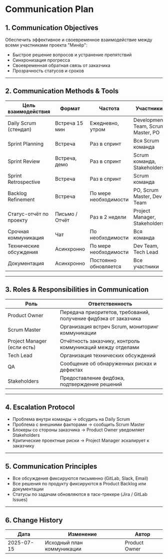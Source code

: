 # Communication Plan

## 1. Communication Objectives
Обеспечить эффективное и своевременное взаимодействие между всеми участниками проекта "Минёр":
- Быстрое решение вопросов и устранение препятствий
- Синхронизация прогресса
- Своевременная обратная связь от заказчика
- Прозрачность статусов и сроков

---

## 2. Communication Methods & Tools

| Цель взаимодействия | Формат | Частота | Участники | Инструмент |
|---------------------|--------|---------|-----------|------------|
| Daily Scrum (стендап) | Встреча 15 мин | Ежедневно, утром | Development Team, Scrum Master, PO | Slack call / Zoom |
| Sprint Planning | Встреча | Раз в спринт | Вся Scrum команда | Zoom |
| Sprint Review | Встреча, демо | Раз в спринт | Scrum команда, Stakeholders | Zoom, Miro |
| Sprint Retrospective | Встреча | Раз в спринт | Scrum команда | Zoom |
| Backlog Refinement | Встреча | По мере необходимости | PO, Scrum Master, Dev Team | Zoom |
| Статус-отчёт по проекту | Письмо / Отчёт | Раз в 2 недели | Project Manager, Stakeholders | Email |
| Срочная коммуникация | Чат | По необходимости | Вся команда | Slack |
| Технические обсуждения | Асинхронно | По мере необходимости | Dev Team, Tech Lead | Slack, GitLab issues |
| Документация | Асинхронно | Постоянно обновляется | Все участники | GitLab Wiki / Notion |

---

## 3. Roles & Responsibilities in Communication

| Роль | Ответственность |
|------|----------------|
| Product Owner | Передача приоритетов, требований, получение фидбэка от заказчика |
| Scrum Master | Организация встреч Scrum, мониторинг коммуникации |
| Project Manager (если есть) | Отчётность заказчику, контроль коммуникаций между отделами |
| Tech Lead | Организация технических обсуждений |
| QA | Сообщение об обнаруженных рисках и дефектах |
| Stakeholders | Предоставление фидбэка, подтверждение решений |

---

## 4. Escalation Protocol
- Проблема внутри команды → обсудить на Daily Scrum
- Проблема с внешними факторами → сообщить Scrum Master
- Блокеры со стороны заказчика → Product Owner уведомляет Stakeholders
- Критические проектные риски → Project Manager эскалирует к заказчику

---

## 5. Communication Principles
- Все обсуждения фиксируются письменно (GitLab, Slack, Email)
- Все решения по продукту фиксируются в Product Backlog или документации
- Статусы по задачам обновляются в таск-трекере (Jira / GitLab Issues)

---

## 6. Change History

| Дата       | Изменение | Автор |
|------------|-----------|-------|
| 2025-07-15 | Исходный план коммуникации | Product Owner |



